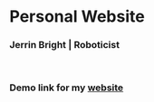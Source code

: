 # Personal Website
<h3>Jerrin Bright | Roboticist</h3><br>
<h3>Demo link for my <a href="https://jbright.tech/">website</a></h3>
